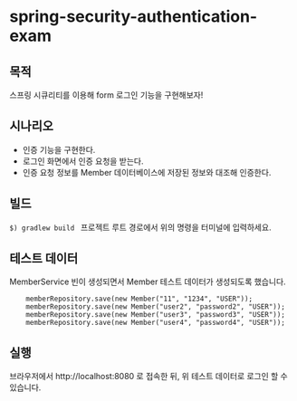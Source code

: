 # spring-security-authentication-exam

## 목적
스프링 시큐리티를 이용해 form 로그인 기능을 구현해보자!

## 시나리오

- 인증 기능을 구현한다.
- 로그인 화면에서 인증 요청을 받는다.
- 인증 요청 정보를 Member 데이터베이스에 저장된 정보와 대조해 인증한다.

## 빌드 
```$) gradlew build ```
프로젝트 루트 경로에서 위의 명령을 터미널에 입력하세요.

## 테스트 데이터
MemberService 빈이 생성되면서 Member 테스트 데이터가 생성되도록 했습니다.  

        memberRepository.save(new Member("11", "1234", "USER"));
        memberRepository.save(new Member("user2", "password2", "USER"));
        memberRepository.save(new Member("user3", "password3", "USER"));
        memberRepository.save(new Member("user4", "password4", "USER"));

## 실행 

브라우저에서 http://localhost:8080 로 접속한 뒤, 위 테스트 데이터로 로그인 할 수 있습니다.
